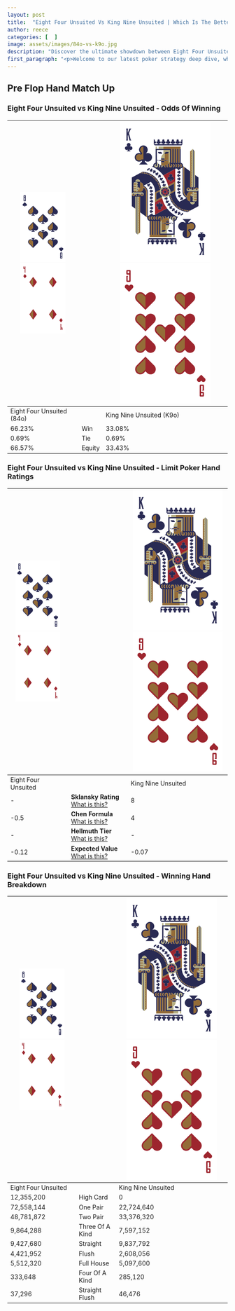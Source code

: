```yaml
---
layout: post
title:  "Eight Four Unsuited Vs King Nine Unsuited | Which Is The Better Hand In Poker? A Complete Guide"
author: reece
categories: [  ]
image: assets/images/84o-vs-k9o.jpg
description: "Discover the ultimate showdown between Eight Four Unsuited and King Nine Unsuited in poker! Uncover the odds, strategies, and scenarios where one hand triumphs over the other. Get ready to up your poker game with this thrilling analysis."
first_paragraph: "<p>Welcome to our latest poker strategy deep dive, where we're pitting two distinct hands against each other in a high-stakes showdown: Eight Four Unsuited vs King Nine Unsuited.</p><p>In the dynamic world of poker, every decision counts, and knowing which hand holds the upper hand is key to your success at the table.</p><p>In this article, we'll dissect these two hands, explore the scenarios where one dominates the other, and equip you with the knowledge to make strategic choices that can tip the odds in your favor.</p><p>Get ready to unravel the intriguing dynamics of these poker hands and elevate your game to new heights.</p>"
---
```




[comment]: # (sp0)

## Pre Flop Hand Match Up

<div class="table hand-ratings" markdown="1"> 



### Eight Four Unsuited vs King Nine Unsuited - Odds Of Winning


    
| ![image info](assets/images/hand1/8.png) ![image info](assets/images/hand1/4o.png) |  | ![image info](assets/images/hand2/K.png) ![image info](assets/images/hand2/9o.png) |
| -------- | -------- | -------- |
| Eight Four Unsuited (84o) |  | King Nine Unsuited (K9o) |
| 66.23% | Win | 33.08% |
| 0.69% | Tie | 0.69% |
| 66.57% | Equity | 33.43% |




[comment]: # (sp1)



### Eight Four Unsuited vs King Nine Unsuited - Limit Poker Hand Ratings


    
| ![image info](assets/images/hand1/8.png) ![image info](assets/images/hand1/4o.png) |  | ![image info](assets/images/hand2/K.png) ![image info](assets/images/hand2/9o.png) |
| -------- | -------- | -------- |
| Eight Four Unsuited |  | King Nine Unsuited |
| - | **Sklansky Rating** [What is this?](/sklansky-rating-explained) | 8 |
| -0.5 | **Chen Formula** [What is this?](/chen-formula-explained) | 4 |
| - | **Hellmuth Tier** [What is this?](/Hellmuth-tier-explained) | - |
| -0.12 | **Expected Value** [What is this?](/expected-value-explained) | -0.07 |




[comment]: # (sp2)



### Eight Four Unsuited vs King Nine Unsuited - Winning Hand Breakdown


    
| ![image info](assets/images/hand1/8.png) ![image info](assets/images/hand1/4o.png) |  | ![image info](assets/images/hand2/K.png) ![image info](assets/images/hand2/9o.png) |
| -------- | -------- | -------- |
| Eight Four Unsuited |  | King Nine Unsuited |
| 12,355,200 | High Card | 0 |
| 72,558,144 | One Pair | 22,724,640 |
| 48,781,872 | Two Pair | 33,376,320 |
| 9,864,288 | Three Of A Kind | 7,597,152 |
| 9,427,680 | Straight | 9,837,792 |
| 4,421,952 | Flush | 2,608,056 |
| 5,512,320 | Full House | 5,097,600 |
| 333,648 | Four Of A Kind | 285,120 |
| 37,296 | Straight Flush | 46,476 |




[comment]: # (sp3)



</div>

[comment]: # (sp4)



[comment]: # (sp5)

